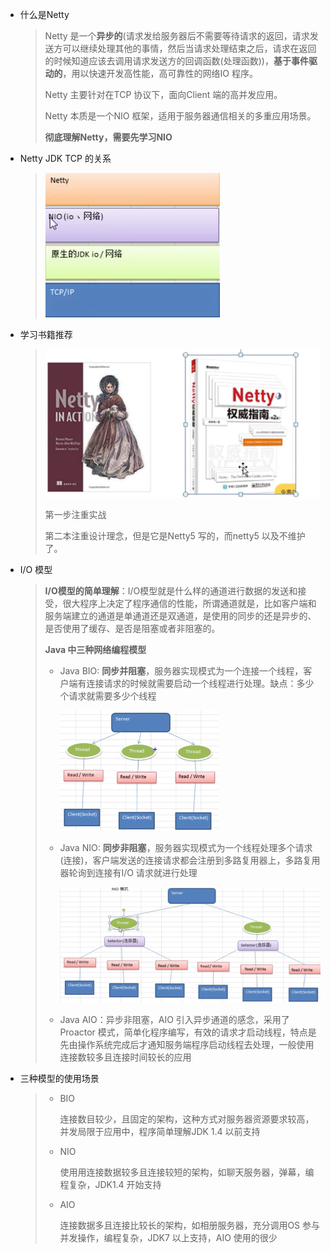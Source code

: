 * 什么是Netty

  > Netty 是一个**异步的**(请求发给服务器后不需要等待请求的返回，请求发送方可以继续处理其他的事情，然后当请求处理结束之后，请求在返回的时候知道应该去调用请求发送方的回调函数(处理函数))，**基于事件驱动的**，用以快速开发高性能，高可靠性的网络IO 程序。
  >
  > Netty 主要针对在TCP 协议下，面向Client 端的高并发应用。
  >
  > Netty 本质是一个NIO 框架，适用于服务器通信相关的多重应用场景。
  >
  > **彻底理解Netty，需要先学习NIO**

* Netty JDK TCP 的关系

  > ![a](./pics/1.png)

* 学习书籍推荐

  > ![a](./pics/2.png)
  >
  > 第一步注重实战
  >
  > 第二本注重设计理念，但是它是Netty5 写的，而netty5 以及不维护了。

* I/O 模型

  > **I/O模型的简单理解**：I/O模型就是什么样的通道进行数据的发送和接受，很大程序上决定了程序通信的性能，所谓通道就是，比如客户端和服务端建立的通道是单通道还是双通道，是使用的同步的还是异步的、是否使用了缓存、是否是阻塞或者非阻塞的。
  >
  > **Java 中三种网络编程模型**
  >
  > * Java BIO: **同步并阻塞**，服务器实现模式为一个连接一个线程，客户端有连接请求的时候就需要启动一个线程进行处理。缺点：多少个请求就需要多少个线程
  >
  >   <img src="./pics/3.png" alt="a" style="zoom:50%;" />
  >
  > * Java NIO: **同步非阻塞**，服务器实现模式为一个线程处理多个请求(连接)，客户端发送的连接请求都会注册到多路复用器上，多路复用器轮询到连接有I/O 请求就进行处理
  >
  >   <img src="./pics/4.png" alt="a" style="zoom:50%;" />
  >
  >   
  >
  > * Java AIO：异步非阻塞，AIO 引入异步通道的感念，采用了Proactor 模式，简单化程序编写，有效的请求才启动线程，特点是先由操作系统完成后才通知服务端程序启动线程去处理，一般使用连接数较多且连接时间较长的应用

* 三种模型的使用场景

  > * BIO
  >
  >   连接数目较少，且固定的架构，这种方式对服务器资源要求较高，并发局限于应用中，程序简单理解JDK 1.4 以前支持
  >
  > * NIO
  >
  >   使用用连接数据较多且连接较短的架构，如聊天服务器，弹幕，编程复杂，JDK1.4 开始支持
  >
  > * AIO
  >
  >   连接数据多且连接比较长的架构，如相册服务器，充分调用OS 参与并发操作，编程复杂，JDK7 以上支持，AIO 使用的很少

